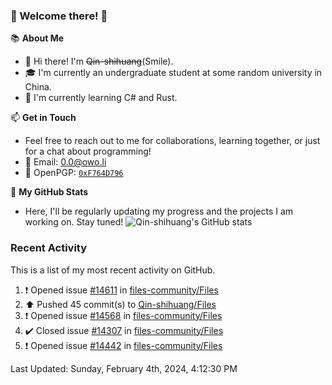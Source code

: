 ### 🌟 Welcome there! 🌟

📚 **About Me**
- 👋 Hi there! I'm ~~Qin-shihuang~~(Smile).
- 🎓 I'm currently an undergraduate student at some random university in China.
- 🌱 I'm currently learning C# and Rust.

📫 **Get in Touch**
- Feel free to reach out to me for collaborations, learning together, or just for a chat about programming!
- 📩 Email: 0.0@owo.li
- 🔑 OpenPGP: [`0xF764D796`](https://keys.openpgp.org/vks/v1/by-fingerprint/99D5AF94A1585E16E14895EFBF6C0BF4F764D796)


📝 **My GitHub Stats**
- Here, I'll be regularly updating my progress and the projects I am working on. Stay tuned!
![Qin-shihuang's GitHub stats](https://github-readme-stats.vercel.app/api?username=Qin-shihuang&show_icons=true)

### Recent Activity

This is a list of my most recent activity on GitHub.

<!--RECENT_ACTIVITY:start-->
1. ❗️ Opened issue [#14611](https://github.com/files-community/Files/issues/14611) in [files-community/Files](https://github.com/files-community/Files)<br>
2. ⬆️ Pushed 45 commit(s) to [Qin-shihuang/Files](https://github.com/Qin-shihuang/Files)<br>
3. ❗️ Opened issue [#14568](https://github.com/files-community/Files/issues/14568) in [files-community/Files](https://github.com/files-community/Files)<br>
4. ✔️ Closed issue [#14307](https://github.com/files-community/Files/issues/14307) in [files-community/Files](https://github.com/files-community/Files)<br>
5. ❗️ Opened issue [#14442](https://github.com/files-community/Files/issues/14442) in [files-community/Files](https://github.com/files-community/Files)<br>
<!--RECENT_ACTIVITY:end-->

<!--RECENT_ACTIVITY:last_update-->
Last Updated: Sunday, February 4th, 2024, 4:12:30 PM
<!--RECENT_ACTIVITY:last_update_end-->
